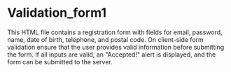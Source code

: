 # Validation_form1

This HTML file contains a registration form with fields for email, password, name, date of birth, telephone, and postal code. 
On client-side form validation ensure that the user provides valid information before submitting the form. 
If all inputs are valid, an "Accepted!" alert is displayed, and the form can be submitted to the server.
